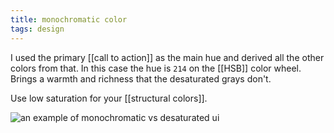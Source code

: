 ```yaml
---
title: monochromatic color
tags: design
---
```


I used the primary [[call to action]] as the main hue and derived all the other colors from that. In this case the hue is `214` on the [[HSB]] color wheel. Brings a warmth and richness that the desaturated grays don't.

Use low saturation for your [[structural colors]].

![an example of monochromatic vs desaturated ui](../assets/images/monochromatic-colors.png)



